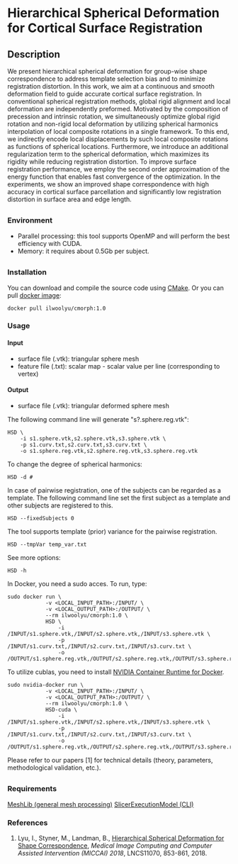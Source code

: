 # Hierarchical Spherical Deformation for Cortical Surface Registration

## Description
We present hierarchical spherical deformation for group-wise shape correspondence to address template selection bias and to minimize registration distortion. In this work, we aim at a continuous and smooth deformation field to guide accurate cortical surface registration. In conventional spherical registration methods, global rigid alignment and local deformation are independently preformed. Motivated by the composition of precession and intrinsic rotation, we simultaneously optimize global rigid rotation and non-rigid local deformation by utilizing spherical harmonics interpolation of local composite rotations in a single framework. To this end, we indirectly encode local displacements by such local composite rotations as functions of spherical locations. Furthermore, we introduce an additional regularization term to the spherical deformation, which maximizes its rigidity while reducing registration distortion. To improve surface registration performance, we employ the second order approximation of the energy function that enables fast convergence of the optimization. In the experiments, we show an improved shape correspondence with high accuracy in cortical surface parcellation and significantly low registration distortion in surface area and edge length.

##
### Environment
* Parallel processing: this tool supports OpenMP and will perform the best efficiency with CUDA.
* Memory: it requires about 0.5Gb per subject.
##
### Installation
You can download and compile the source code using <a href="https://cmake.org/">CMake</a>. Or you can pull <a href="https://hub.docker.com/r/ilwoolyu/cmorph/">docker image</a>:
```
docker pull ilwoolyu/cmorph:1.0
```
### Usage
#### Input
* surface file (.vtk): triangular sphere mesh
* feature file (.txt): scalar map - scalar value per line (corresponding to vertex)

#### Output
* surface file (.vtk): triangular deformed sphere mesh

The following command line will generate "s?.sphere.reg.vtk":
```
HSD \
    -i s1.sphere.vtk,s2.sphere.vtk,s3.sphere.vtk \
    -p s1.curv.txt,s2.curv.txt,s3.curv.txt \
    -o s1.sphere.reg.vtk,s2.sphere.reg.vtk,s3.sphere.reg.vtk
```
To change the degree of spherical harmonics:
```
HSD -d #
```
In case of pairwise registration, one of the subjects can be regarded as a template. The following command line set the first subject as a template and other subjects are registered to this.
```
HSD --fixedSubjects 0
```
The tool supports template (prior) variance for the pairwise registration.
```
HSD --tmpVar temp_var.txt
```
See more options:
```
HSD -h
```
In Docker, you need a sudo acces. To run, type:
```
sudo docker run \
            -v <LOCAL_INPUT_PATH>:/INPUT/ \
            -v <LOCAL_OUTPUT_PATH>:/OUTPUT/ \
            --rm ilwoolyu/cmorph:1.0 \
            HSD \
                -i /INPUT/s1.sphere.vtk,/INPUT/s2.sphere.vtk,/INPUT/s3.sphere.vtk \
                -p /INPUT/s1.curv.txt,/INPUT/s2.curv.txt,/INPUT/s3.curv.txt \
                -o /OUTPUT/s1.sphere.reg.vtk,/OUTPUT/s2.sphere.reg.vtk,/OUTPUT/s3.sphere.reg.vtk
```
To utilize cublas, you need to install <a href="https://github.com/NVIDIA/nvidia-docker">NVIDIA Container Runtime for Docker</a>.
```
sudo nvidia-docker run \
            -v <LOCAL_INPUT_PATH>:/INPUT/ \
            -v <LOCAL_OUTPUT_PATH>:/OUTPUT/ \
            --rm ilwoolyu/cmorph:1.0 \
            HSD-cuda \
                -i /INPUT/s1.sphere.vtk,/INPUT/s2.sphere.vtk,/INPUT/s3.sphere.vtk \
                -p /INPUT/s1.curv.txt,/INPUT/s2.curv.txt,/INPUT/s3.curv.txt \
                -o /OUTPUT/s1.sphere.reg.vtk,/OUTPUT/s2.sphere.reg.vtk,/OUTPUT/s3.sphere.reg.vtk
```
Please refer to our papers [1] for technical details (theory, parameters, methodological validation, etc.).
##
### Requirements
<a href="https://github.com/ilwoolyu/MeshLib">MeshLib (general mesh processing)</a>
<a href="https://github.com/Slicer/SlicerExecutionModel">SlicerExecutionModel (CLI)</a>

### References
<ol>
<li>Lyu, I., Styner, M., Landman, B., <a href="https://doi.org/10.1007/978-3-030-00928-1_96">Hierarchical Spherical Deformation for Shape Correspondence</a>, <i>Medical Image Computing and Computer Assisted Intervention (MICCAI) 2018</i>, LNCS11070, 853-861, 2018.</li>

